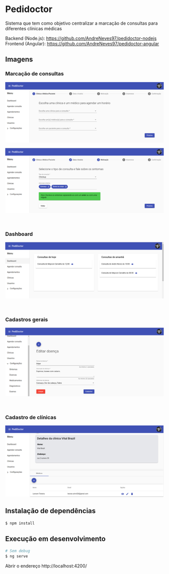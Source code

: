 
# Pedidoctor

Sistema que tem como objetivo centralizar a marcação de consultas para diferentes clínicas médicas

Backend (Node.js): https://github.com/AndreNeves97/pedidoctor-nodejs
Frontend (Angular): https://github.com/AndreNeves97/pedidoctor-angular


## Imagens

### Marcação de consultas
![Marcação de consultas](img/pedidoctor-1.png)

![Marcação de consultas](img/pedidoctor-2.png)

<br>

### Dashboard
![Marcação de consultas](img/pedidoctor-3.png)

<br>

### Cadastros gerais
![Marcação de consultas](img/pedidoctor-4.png)


<br>

### Cadastro de clínicas
![Marcação de consultas](img/pedidoctor-5.png)


## Instalação de dependências

```bash
$ npm install
```


## Execução em desenvolvimento


```bash
# Sem debug
$ ng serve
```

Abrir o endereço http://localhost:4200/
